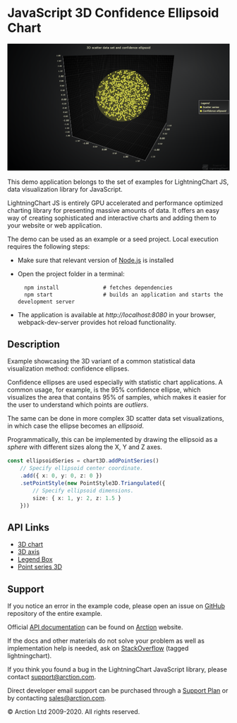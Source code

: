 # JavaScript 3D Confidence Ellipsoid Chart

![JavaScript 3D Confidence Ellipsoid Chart](confidenceEllipsoid3d.png)

This demo application belongs to the set of examples for LightningChart JS, data visualization library for JavaScript.

LightningChart JS is entirely GPU accelerated and performance optimized charting library for presenting massive amounts of data. It offers an easy way of creating sophisticated and interactive charts and adding them to your website or web application.

The demo can be used as an example or a seed project. Local execution requires the following steps:

- Make sure that relevant version of [Node.js](https://nodejs.org/en/download/) is installed
- Open the project folder in a terminal:

        npm install              # fetches dependencies
        npm start                # builds an application and starts the development server

- The application is available at *http://localhost:8080* in your browser, webpack-dev-server provides hot reload functionality.


## Description

Example showcasing the 3D variant of a common statistical data visualization method: confidence ellipses.

Confidence ellipses are used especially with statistic chart applications. A common usage, for example, is the 95% confidence ellipse, which visualizes the area that contains 95% of samples, which makes it easier for the user to understand which points are _outliers_.

The same can be done in more complex 3D scatter data set visualizations, in which case the ellipse becomes an *ellipsoid*.

Programmatically, this can be implemented by drawing the ellipsoid as a *sphere* with different sizes along the X, Y and Z axes.

```ts
const ellipsoidSeries = chart3D.addPointSeries()
    // Specify ellipsoid center coordinate.
    .add({ x: 0, y: 0, z: 0 })
    .setPointStyle(new PointStyle3D.Triangulated({
        // Specify ellipsoid dimensions.
        size: { x: 1, y: 2, z: 1.5 }
    }))
```

## API Links

* [3D chart]
* [3D axis]
* [Legend Box]
* [Point series 3D]


## Support

If you notice an error in the example code, please open an issue on [GitHub][0] repository of the entire example.

Official [API documentation][1] can be found on [Arction][2] website.

If the docs and other materials do not solve your problem as well as implementation help is needed, ask on [StackOverflow][3] (tagged lightningchart).

If you think you found a bug in the LightningChart JavaScript library, please contact support@arction.com.

Direct developer email support can be purchased through a [Support Plan][4] or by contacting sales@arction.com.

[0]: https://github.com/Arction/
[1]: https://www.arction.com/lightningchart-js-api-documentation/
[2]: https://www.arction.com
[3]: https://stackoverflow.com/questions/tagged/lightningchart
[4]: https://www.arction.com/support-services/

© Arction Ltd 2009-2020. All rights reserved.


[3D chart]: https://www.arction.com/lightningchart-js-api-documentation/v3.3.0/classes/chart3d.html
[3D axis]: https://www.arction.com/lightningchart-js-api-documentation/v3.3.0/
[Legend Box]: https://www.arction.com/lightningchart-js-api-documentation/v3.3.0/classes/chartxy.html#addlegendbox
[Point series 3D]: https://www.arction.com/lightningchart-js-api-documentation/v3.3.0/classes/pointseries3d.html

